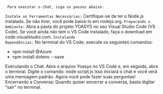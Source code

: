 <code> Para executar o chat, siga os passos abaixo: </code>

<code>Instale as Ferramentas Necessárias:</code> Certifique-se de ter o Node.js instalado. Se não tiver, você pode baixá-lo em nodejs.org.
<code>Preparando o Ambiente:</code> Abra a pasta do projeto YOASYS no seu Visual Studio Code (VS Code). Se você ainda não tem o VS Code instalado, faça o download em code.visualstudio.com.
<code>Instalando Dependências:</code> No terminal do VS Code, execute os seguintes comandos:
- npm install @Azure
- npm install dotenv --save

Executando o Chat: Abra o arquivo Yoasys no VS Code e, em seguida, abra o terminal. 
Digite o comando: node script.js
Isso iniciará o chat e você verá uma mensagem padrão. Agora você pode fazer suas perguntas!
Encerrando a Conversa: Quando quiser encerrar a conversa, basta digitar “sair” no terminal.
